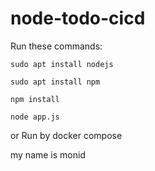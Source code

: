 # node-todo-cicd

Run these commands:


`sudo apt install nodejs`


`sudo apt install npm`


`npm install`

`node app.js`

or Run by docker compose

my name is monid
